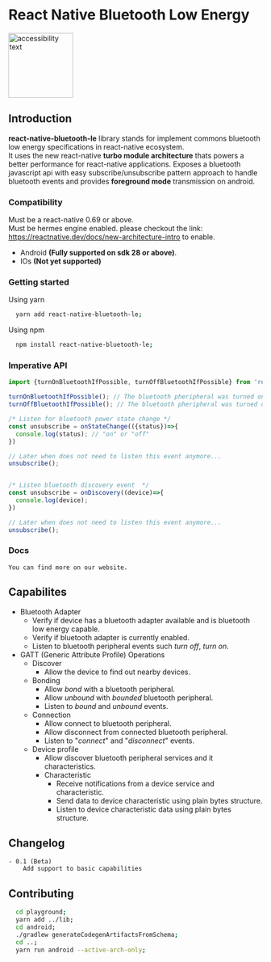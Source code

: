 # React Native Bluetooth Low Energy


<img src="https://github.com/lucaswitch/react-native-bluetooth-le/blob/feature/android/logo.png" width="128" alt="accessibility text">

## Introduction

**react-native-bluetooth-le** library stands for implement commons bluetooth low energy specifications in react-native
ecosystem.\
It uses the new react-native **turbo module architecture** thats powers a better performance for react-native
applications. Exposes a bluetooth javascript api with easy subscribe/unsubscribe pattern approach to handle bluetooth
events and provides **foreground mode** transmission
on android.

### Compatibility

Must be a react-native 0.69 or above.\
Must be hermes engine enabled. please checkout the link: https://reactnative.dev/docs/new-architecture-intro to enable.

- Android **(Fully supported on sdk 28 or above)**.
- IOs **(Not yet supported)**

### Getting started

Using yarn

  ```bash
    yarn add react-native-bluetooth-le;
  ```

Using npm

  ```bash
    npm install react-native-bluetooth-le;
  ```

### Imperative API

```js
import {turnOnBluetoothIfPossible, turnOffBluetoothIfPossible} from 'react-native-bluetooth-le';

turnOnBluetoothIfPossible(); // The bluetooth pheripheral was turned on.
turnOffBluetoothIfPossible(); // The bluetooth pheripheral was turned off.

/* Listen for bluetooth power state change */
const unsubscribe = onStateChange(({status})=>{
  console.log(status); // "on" or "off"
})

// Later when does not need to listen this event anymore...
unsubscribe();


/* Listen bluetooth discovery event  */
const unsubscribe = onDiscovery((device)=>{
  console.log(device);
})

// Later when does not need to listen this event anymore...
unsubscribe();

```

### Docs

    You can find more on our website.

## Capabilites

- Bluetooth Adapter
    - Verify if device has a bluetooth adapter available and is bluetooth low energy capable.
    - Verify if bluetooth adapter is currently enabled.
    - Listen to bluetooth peripheral events such *turn off*, *turn on*.
- GATT (Generic Attribute Profile) Operations
    - Discover
        - Allow the device to find out nearby devices.
    - Bonding
        - Allow *bond* with a bluetooth peripheral.
        - Allow *unbound* with *bounded* bluetooth peripheral.
        - Listen to *bound* and *unbound* events.
    - Connection
        - Allow connect to bluetooth peripheral.
        - Allow disconnect from connected bluetooth peripheral.
        - Listen to "*connect*" and "*disconnect*" events.
    - Device profile
        - Allow discover bluetooth peripheral services and it characteristics.
        - Characteristic
            - Receive notifications from a device service and characteristic.
            - Send data to device characteristic using plain bytes structure.
            - Listen to device characteristic data using plain bytes structure.
## Changelog
    - 0.1 (Beta)
        Add support to basic capabilities

## Contributing

```bash
  cd playground;
  yarn add ../lib;
  cd android;
  ./gradlew generateCodegenArtifactsFromSchema;
  cd ..;
  yarn run android --active-arch-only;
```
